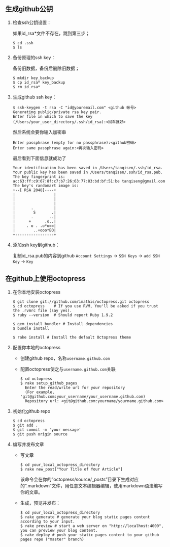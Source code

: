 ## 生成github公钥 ##

1.  检查ssh公钥设置：

    如果id_rsa*文件不存在，跳到第三步；
    
        $ cd .ssh
        $ ls

2.  备份原理的ssh key：

    备份旧数据，备份后删除旧数据；
    
        $ mkdir key_backup
        $ cp id_rsa* key_backup
        $ rm id_rsa*

3.  生成github ssh key：

        $ ssh-keygen -t rsa -C "id@youremail.com" <github 帐号>
        Generating public/private rsa key pair.
        Enter file in which to save the key (/Users/your_user_directory/.ssh/id_rsa):<回车就好>

    然后系统会要你输入加密串

        Enter passphrase (empty for no passphrase):<github密码>
        Enter same passphrase again:<再次输入密码>

    最后看到下面信息就成功了

        Your identification has been saved in /Users/tanqisen/.ssh/id_rsa.
        Your public key has been saved in /Users/tanqisen/.ssh/id_rsa.pub.
        The key fingerprint is:
        ac:63:ff:c9:67:8f:c7:b7:26:63:77:83:bd:bf:51:be tanqiseng@gmail.com
        The key's randomart image is:
        +--[ RSA 2048]----+
        |                 |
        |                 |
        |                 |
        |       .         |
        |        S       .|
        |       .       ..|
        |      +      .o..|
        |     . o . .o*o==|
        |        ..+ooo*EO|
        +-----------------+ 

4.  添加ssh key到github：

    复制id_rsa.pub的内容到github `Account Settings` -> `SSH Keys` -> `add SSH Key` -> `Key`

## 在github上使用octopress ##

1.  在你本地安装octopress
    
        $ git clone git://github.com/imathis/octopress.git octopress
        $ cd octopress    # If you use RVM, You'll be asked if you trust the .rvmrc file (say yes).
        $ ruby --version  # Should report Ruby 1.9.2

        $ gem install bundler # Install dependencies
        $ bundle install

        $ rake install # Install the default Octopress theme

2.  配置你本地的octopress

    - 创建github repo，名称`username.github.com`
    - 配置octopress使之与`username.github.com`关联

          $ cd octopress
          $ rake setup_github_pages
            Enter the read/write url for your repository
            (For example, 'git@github.com:your_username/your_username.github.com)
            Repository url: <git@github.com:yourname/yourname.github.com>

3.  初始化github repo

        $ cd octopress
        $ git add .
        $ git commit -m 'your message'
        $ git push origin source

4.  编写并发布文章

    - 写文章

          $ cd your_local_octopress_directory
          $ rake new_post["Your Title of Your Article"]

      该命令会在你的”octopress/source/_posts”目录下生成对应的”.markdown”文件，用任意文本编辑器编辑，使用markdown语法编写你的文章。

    - 生成，预览并发布：

          $ cd your_local_octopress_directory
          $ rake generate # generate your blog static pages content according to your input. 
          $ rake preview # start a web server on "http://localhost:4000", you can preview your blog content.
          $ rake deploy # push your static pages content to your github pages repo ("master" branch)
